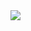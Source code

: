  <img src="https://cdn.jsdelivr.net/gh/devicons/devicon@latest/icons/python/python-original.svg" />
          
